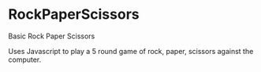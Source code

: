 # RockPaperScissors
Basic Rock Paper Scissors

Uses Javascript to play a 5 round game of rock, paper, scissors against the computer.
